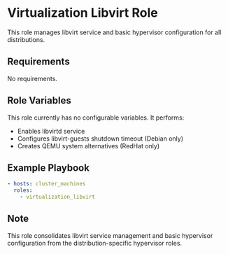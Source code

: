 # Virtualization Libvirt Role

This role manages libvirt service and basic hypervisor configuration for all distributions.

## Requirements

No requirements.

## Role Variables

This role currently has no configurable variables. It performs:
- Enables libvirtd service
- Configures libvirt-guests shutdown timeout (Debian only)
- Creates QEMU system alternatives (RedHat only)

## Example Playbook

```yaml
- hosts: cluster_machines
  roles:
    - virtualization_libvirt
```

## Note

This role consolidates libvirt service management and basic hypervisor configuration from the distribution-specific hypervisor roles.
